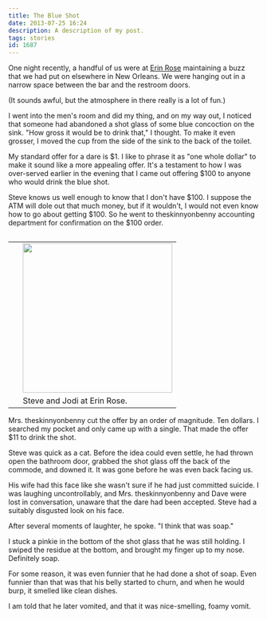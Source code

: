 ```yaml
---
title: The Blue Shot
date: 2013-07-25 16:24
description: A description of my post.
tags: stories
id: 1687
---
```

One night recently, a handful of us were at <a href="http://www.erinrosebar.com/index2.html" target="_blank">Erin Rose</a> maintaining a buzz that we had put on elsewhere in New Orleans.  We were hanging out in a narrow space between the bar and the restroom doors.  

(It sounds awful, but the atmosphere in there really is a lot of fun.)

I went into the men's room and did my thing, and on my way out, I noticed that someone had abandoned a shot glass of some blue concoction on the sink.  "How gross it would be to drink that," I thought.  To make it even grosser, I moved the cup from the side of the sink to the back of the toilet.

My standard offer for a dare is $1.  I like to phrase it as "one whole dollar" to make it sound like a more appealing offer.  It's a testament to how I was over-served earlier in the evening that I came out offering $100 to anyone who would drink the blue shot.

Steve knows us well enough to know that I don't have $100.  I suppose the ATM will dole out that much money, but if it wouldn't, I would not even know how to go about getting $100.  So he went to theskinnyonbenny accounting department for confirmation on the $100 order.
<table align="right" cellpadding="2">
<tbody><tr>
<td rowspan="2" width="5"><spacer type="block" width="5" height="1"></spacer></td>
<td width="300"><img src="http://theskinnyonbenny.com/img/steve-jodi.jpg" width="300"></td>
</tr>
<tr>
<td class="caption" width="300">Steve and Jodi at Erin Rose.</td>
</tr>
</tbody></table>
Mrs. theskinnyonbenny cut the offer by an order of magnitude.  Ten dollars.  I searched my pocket and only came up with a single.  That made the offer $11 to drink the shot.

Steve was quick as a cat.  Before the idea could even settle, he had thrown open the bathroom door, grabbed the shot glass off the back of the commode, and downed it.  It was gone before he was even back facing us.

His wife had this face like she wasn't sure if he had just committed suicide.  I was laughing uncontrollably, and Mrs. theskinnyonbenny and Dave were lost in conversation, unaware that the dare had been accepted.  Steve had a suitably disgusted look on his face.

After several moments of laughter, he spoke.  "I think that was soap."

I stuck a pinkie in the bottom of the shot glass that he was still holding.  I swiped the residue at the bottom, and brought my finger up to my nose.  Definitely soap.

For some reason, it was even funnier that he had done a shot of soap.  Even funnier than that was that his belly started to churn, and when he would burp, it smelled like clean dishes.

I am told that he later vomited, and that it was nice-smelling, foamy vomit.